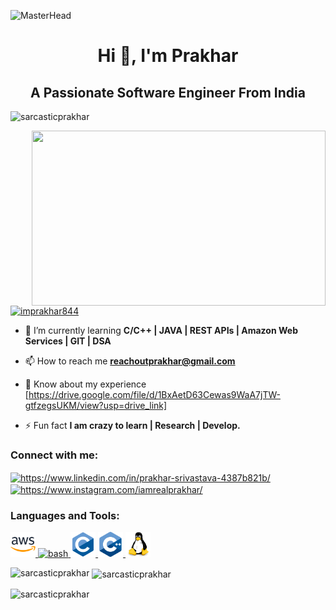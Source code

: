 
![MasterHead](https://images.ctfassets.net/em6l9zw4tzag/s2J4qM7DvYAzmqCUnC5QQ/6e5762c0794a046129e1198e5c0a8d8d/FaveTools.gif) 

<h1 align="center">Hi 👋, I'm Prakhar</h1>
<h2 align="center">A Passionate Software Engineer From India</h2>

<p align="left"> <img src="https://komarev.com/ghpvc/?username=sarcasticprakhar&label=Profile%20views&color=0e75b6&style=flat" alt="sarcasticprakhar" /> </p>


<img align="right"  height="280" width="470" src="https://cdn.dribbble.com/users/2131993/screenshots/4948736/media/421d4ed2f3d23c73d64d20963f61f422.gif">
<p align="bottom"> <a href="https://twitter.com/imprakhar844" target="blank"><img src="https://img.shields.io/twitter/follow/imprakhar844?logo=twitter&style=for-the-badge" alt="imprakhar844" /></a> </p>

- 🌱 I’m currently learning **C/C++ | JAVA | REST APIs | Amazon Web Services | GIT | DSA**

- 📫 How to reach me **reachoutprakhar@gmail.com**

- 📄 Know about my experience
     [https://drive.google.com/file/d/1BxAetD63Cewas9WaA7jTW-gtfzegsUKM/view?usp=drive_link]

- ⚡ Fun fact **I am crazy to learn | Research | Develop.**



<h3 align="left">Connect with me:</h3>
<p align="left">
<a href="https://www.linkedin.com/in/prakhar-srivastava-4387b821b/" target="blank"><img align="center" src="https://raw.githubusercontent.com/rahuldkjain/github-profile-readme-generator/master/src/images/icons/Social/linked-in-alt.svg" alt="https://www.linkedin.com/in/prakhar-srivastava-4387b821b/" height="30" width="40" /></a>
<a href="https://www.instagram.com/sarcasticprakharr/" target="blank"><img align="center" src="https://raw.githubusercontent.com/rahuldkjain/github-profile-readme-generator/master/src/images/icons/Social/instagram.svg" alt="https://www.instagram.com/iamrealprakhar/" height="30" width="40" /></a>

<h3 align="left">Languages and Tools:</h3>
<p align="left"> <a href="https://aws.amazon.com" target="_blank" rel="noreferrer"> <img src="https://raw.githubusercontent.com/devicons/devicon/master/icons/amazonwebservices/amazonwebservices-original-wordmark.svg" alt="aws" width="40" height="40"/> </a>
<a href="https://www.gnu.org/software/bash/" target="_blank" rel="noreferrer"> <img src="https://www.vectorlogo.zone/logos/gnu_bash/gnu_bash-icon.svg" alt="bash" width="40" height="40"/> </a> 
 <a href="https://www.cprogramming.com/" target="_blank" rel="noreferrer"> <img src="https://raw.githubusercontent.com/devicons/devicon/master/icons/c/c-original.svg" alt="c" width="40" height="40"/> </a> <a href="https://www.w3schools.com/cpp/" target="_blank" rel="noreferrer"> <img src="https://raw.githubusercontent.com/devicons/devicon/master/icons/cplusplus/cplusplus-original.svg" alt="cplusplus" width="40" height="40" </a>  <a href="https://www.linux.org/" target="_blank" rel="noreferrer"> <img src="https://raw.githubusercontent.com/devicons/devicon/master/icons/linux/linux-original.svg" alt="linux" width="40" height="40"/> </a> </p>
<p><img align="left" src="https://github-readme-stats.vercel.app/api/top-langs?username=sarcasticprakhar&show_icons=true&locale=en&layout=compact" alt="sarcasticprakhar" /></p>
<p>&nbsp;<img align="center" src="https://github-readme-stats.vercel.app/api?username=sarcasticprakhar&show_icons=true&locale=en" alt="sarcasticprakhar" /></p>
<p><img align="center" src="https://github-readme-streak-stats.herokuapp.com/?user=sarcasticprakhar&" alt="sarcasticprakhar" /></p>
